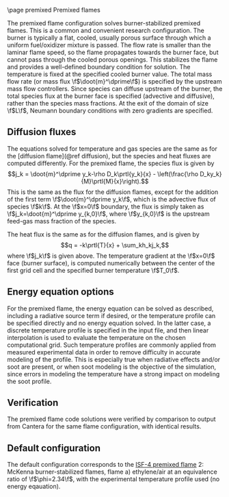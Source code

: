 \page premixed Premixed flames

The premixed flame configuration solves burner-stabilized premixed flames. This is a common and convenient research configuration. The burner is typically a flat, cooled, usually porous surface through which a uniform fuel/oxidizer mixture is passed. The flow rate is smaller than the laminar flame speed, so the flame propagates towards the burner face, but cannot pass through the cooled porous openings. This stabilizes the flame and provides a well-defined boundary condition for solution. The temperature is fixed at the specified cooled burner value. The total mass flow rate (or mass flux \f$\doot{m}^\dprime\f$) is specified by the upstream mass flow controllers. Since species can diffuse upstream of the burner, the total species flux at the burner face is specified (advective and diffusive), rather than the species mass fractions. At the exit of the domain of size \f$L\f$, Neumann boundary conditions with zero gradients are specified.

## Diffusion fluxes

The equations solved for temperature and gas species are the same as for the [diffusion flame](@ref diffusion), but the species and heat fluxes are computed differently. For the premixed flame, the species flux is given by 
$$j_k = \doot{m}^\dprime y_k-\rho D_k\prtl{y_k}{x} - \left(\frac{\rho D_ky_k}{M}\prtl{M}{x}\right).$$
This is the same as the flux for the diffusion flames, except for the addition of the first term \f$\doot{m}^\dprime y_k\f$, which is the advective flux of species \f$k\f$. At the \f$x=0\f$ boundary, the flux is simply taken as \f$j_k=\doot{m}^\dprime y_{k,0}\f$, where \f$y_{k,0}\f$ is the upstream feed-gas mass fraction of the species.

The heat flux is the same as for the diffusion flames, and is given by
$$q = -k\prtl{T}{x} + \sum_kh_kj_k,$$
where \f$j_k\f$ is given above. The temperature gradient at the \f$x=0\f$ face (burner surface), is computed numerically between the center of the first grid cell and the specified burner temperature \f$T_0\f$.

## Energy equation options

For the premixed flame, the energy equation can be solved as described, including a radiative source term if desired, or the temperature profile can be specified directly and no energy equation solved. In the latter case, a discrete temperature profile is specified in the input file, and then linear interpolation is used to evaluate the temperature on the chosen computational grid. Such temperature profiles are commonly applied from measured experimental data in order to remove difficulty in accurate modeling of the profile. This is especially true when radiative effects and/or soot are present, or when soot modeling is the objective of the simulation, since errors in modeling the temperature have a strong impact on modeling the soot profile.

## Verification

The premixed flame code solutions were verified by comparison to output from Cantera for the same flame configuration, with identical results.

## Default configuration

The default configuration corresponds to the [ISF-4 premixed flame](https://www.adelaide.edu.au/cet/isfworkshop/data-sets/laminar-flames#isf-4-premixed-flames-2-mckenna-burner-stabilised-flames) 2: McKenna burner-stabilized flames, flame a) ethylene/air at an equivalence ratio of \f$\phi=2.34\f$, with the experimental temperature profile used (no energy eqauation).
